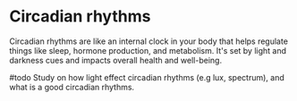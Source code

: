 # Circadian rhythms
Circadian rhythms are like an internal clock in your body that helps regulate things like sleep, hormone production, and metabolism. It's set by light and darkness cues and impacts overall health and well-being.

#todo
Study on how light effect circadian rhythms (e.g lux, spectrum), and what is a good circadian rhythms. 